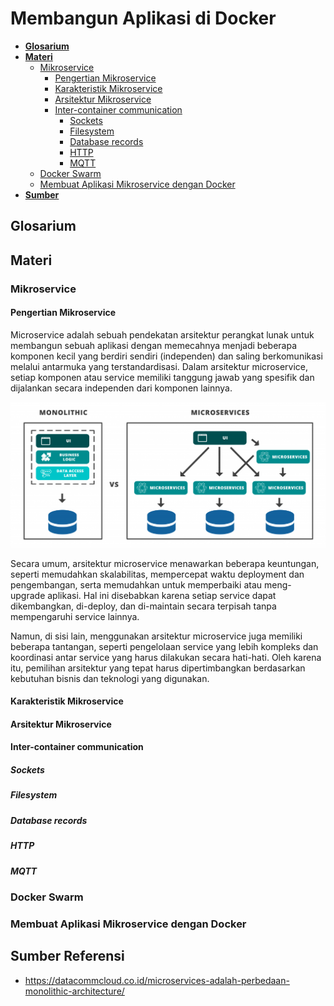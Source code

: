 # **Membangun Aplikasi di Docker**
- [**Glosarium**](#glosarium)
- [**Materi**](#materi)
  - [Mikroservice](#️arsitektur-mikroservice)
    - [Pengertian Mikroservice](#pengertian-mikroservice)
    - [Karakteristik Mikroservice](#karakteristik-mikroservice)
    - [Arsitektur Mikroservice](#arsitektur-mikroservice)
    - [Inter-container communication](#inter-container-communication)
      - [Sockets](#sockets)
      - [Filesystem](#filesystem)
      - [Database records](#database-record)
      - [HTTP](#http)
      - [MQTT](#mqtt)
  - [Docker Swarm](#docker-swarm)
  - [Membuat Aplikasi Mikroservice dengan Docker](#membuat-aplikasi-mikroservice-dengan-docker)
- [**Sumber**](#-sumber)


## Glosarium

## Materi
### Mikroservice
#### Pengertian Mikroservice
Microservice adalah sebuah pendekatan arsitektur perangkat lunak untuk membangun sebuah aplikasi dengan memecahnya menjadi beberapa komponen kecil yang berdiri sendiri (independen) dan saling berkomunikasi melalui antarmuka yang terstandardisasi. Dalam arsitektur microservice, setiap komponen atau service memiliki tanggung jawab yang spesifik dan dijalankan secara independen dari komponen lainnya.

![Aplikasi mikroservice](img/microservice.png)

Secara umum, arsitektur microservice menawarkan beberapa keuntungan, seperti memudahkan skalabilitas, mempercepat waktu deployment dan pengembangan, serta memudahkan untuk memperbaiki atau meng-upgrade aplikasi. Hal ini disebabkan karena setiap service dapat dikembangkan, di-deploy, dan di-maintain secara terpisah tanpa mempengaruhi service lainnya.

Namun, di sisi lain, menggunakan arsitektur microservice juga memiliki beberapa tantangan, seperti pengelolaan service yang lebih kompleks dan koordinasi antar service yang harus dilakukan secara hati-hati. Oleh karena itu, pemilihan arsitektur yang tepat harus dipertimbangkan berdasarkan kebutuhan bisnis dan teknologi yang digunakan.

#### Karakteristik Mikroservice
#### Arsitektur Mikroservice
#### Inter-container communication
##### Sockets
##### Filesystem
##### Database records
##### HTTP
##### MQTT

### Docker Swarm

### Membuat Aplikasi Mikroservice dengan Docker
## Sumber Referensi
- https://datacommcloud.co.id/microservices-adalah-perbedaan-monolithic-architecture/